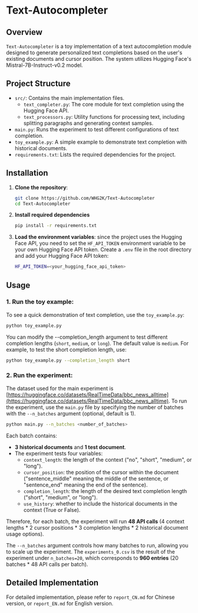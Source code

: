 # Text-Autocompleter

## Overview
`Text-Autocompleter` is a toy implementation of a text autocompletion module designed to generate personalized text completions based on the user's existing documents and cursor position. The system utilizes Hugging Face's Mistral-7B-Instruct-v0.2 model.

## Project Structure
- `src/`: Contains the main implementation files.
  - `text_completer.py`: The core module for text completion using the Hugging Face API.
  - `text_processors.py`: Utility functions for processing text, including splitting paragraphs and generating context samples.
- `main.py`: Runs the experiment to test different configurations of text completion.
- `toy_example.py`: A simple example to demonstrate text completion with historical documents.
- `requirements.txt`: Lists the required dependencies for the project.

## Installation

1. **Clone the repository**:
   ```bash
   git clone https://github.com/WHG2K/Text-Autocompleter
   cd Text-Autocompleter
   ```

2. **Install required dependencies**
    ```bash
   pip install -r requirements.txt
   ```

3. **Load the environment variables**: since the project uses the Hugging Face API, you need to set the `HF_API_TOKEN` environment variable to be your own Hugging Face API token. Create a `.env` file in the root directory and add your Hugging Face API token:
    ```bash
    HF_API_TOKEN=<your_hugging_face_api_token>
    ```

## Usage

### 1. **Run the toy example**:
To see a quick demonstration of text completion, use the `toy_example.py`:
```bash
python toy_example.py
```
You can modify the --completion_length argument to test different completion lengths (`short`, `medium`, or `long`). The default value is `medium`. For example, to test the short completion length, use:
```bash
python toy_example.py --completion_length short
```

### 2. **Run the experiment**:
The dataset used for the main experiment is [https://huggingface.co/datasets/RealTimeData/bbc_news_alltime](https://huggingface.co/datasets/RealTimeData/bbc_news_alltime). To run the experiment, use the `main.py` file by specifying the number of batches with the `--n_batches` argument (optional, default is 1).
```bash
python main.py --n_batches <number_of_batches>
```
Each batch contains:
- **3 historical documents** and **1 test document**.
- The experiment tests four variables:
  - `context_length`: the length of the context ("no", "short", "medium", or "long").
  - `cursor_position`: the position of the cursor within the document ("sentence_middle" meaning the middle of the sentence, or "sentence_end" meaning the end of the sentence).
  - `completion_length`: the length of the desired text completion length ("short", "medium", or "long").
  - `use_history`: whether to include the historical documents in the context (True or False).

Therefore, for each batch, the experiment will run **48 API calls** (4 context lengths * 2 cursor positions * 3 completion lengths * 2 historical document usage options).

The `--n_batches` argument controls how many batches to run, allowing you to scale up the experiment. The `experiments_0.csv` is the result of the experiment under `n_batches=20`, which corresponds to **960 entries** (20 batches * 48 API calls per batch).

## Detailed Implementation

For detailed implementation, please refer to `report_CN.md` for Chinese version, or `report_EN.md` for English version.
